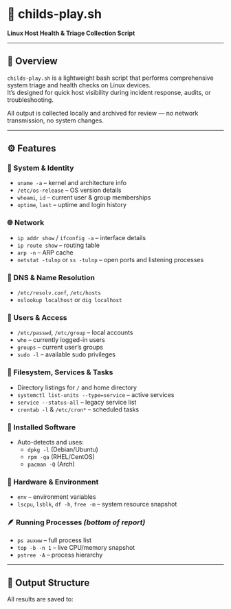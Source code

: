 # 🧸 childs-play.sh  
**Linux Host Health & Triage Collection Script**

---

## 📖 Overview

`childs-play.sh` is a lightweight bash script that performs comprehensive system triage and health checks on Linux devices.  
It’s designed for quick host visibility during incident response, audits, or troubleshooting.

All output is collected locally and archived for review — no network transmission, no system changes.

---

## ⚙️ Features

### 🧩 System & Identity
- `uname -a` – kernel and architecture info  
- `/etc/os-release` – OS version details  
- `whoami`, `id` – current user & group memberships  
- `uptime`, `last` – uptime and login history  

### 🌐 Network
- `ip addr show` / `ifconfig -a` – interface details  
- `ip route show` – routing table  
- `arp -n` – ARP cache  
- `netstat -tulnp` or `ss -tulnp` – open ports and listening processes  

### 🔎 DNS & Name Resolution
- `/etc/resolv.conf`, `/etc/hosts`  
- `nslookup localhost` or `dig localhost`  

### 👥 Users & Access
- `/etc/passwd`, `/etc/group` – local accounts  
- `who` – currently logged-in users  
- `groups` – current user’s groups  
- `sudo -l` – available sudo privileges  

### 📂 Filesystem, Services & Tasks
- Directory listings for `/` and home directory  
- `systemctl list-units --type=service` – active services  
- `service --status-all` – legacy service list  
- `crontab -l` & `/etc/cron*` – scheduled tasks  

### 🧰 Installed Software
- Auto-detects and uses:
  - `dpkg -l` (Debian/Ubuntu)
  - `rpm -qa` (RHEL/CentOS)
  - `pacman -Q` (Arch)

### 🧠 Hardware & Environment
- `env` – environment variables  
- `lscpu`, `lsblk`, `df -h`, `free -m` – system resource snapshot  

### 🪶 Running Processes *(bottom of report)*
- `ps auxww` – full process list  
- `top -b -n 1` – live CPU/memory snapshot  
- `pstree -A` – process hierarchy  

---

## 📁 Output Structure

All results are saved to:


